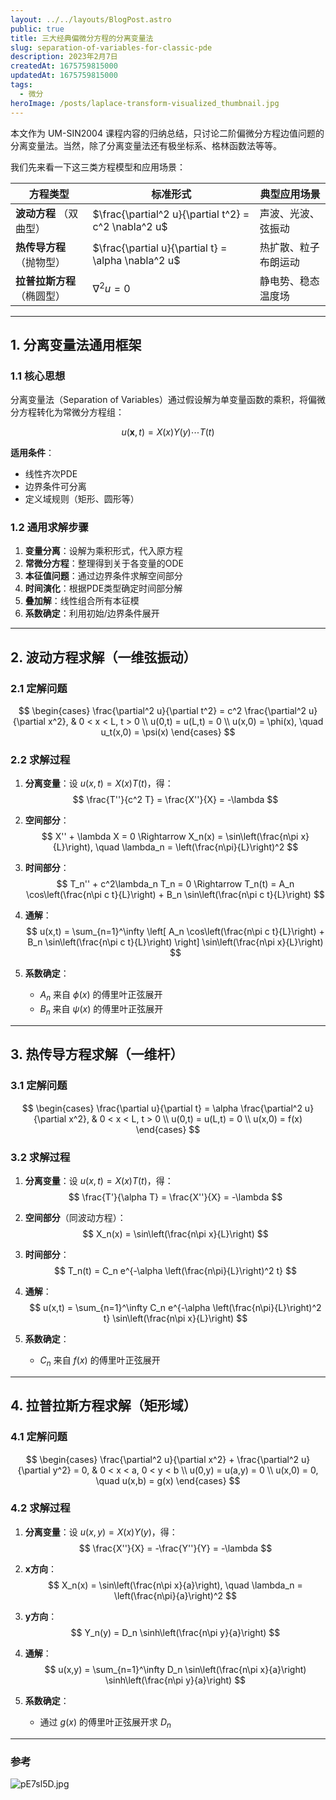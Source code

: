 ```yaml
---
layout: ../../layouts/BlogPost.astro
public: true
title: 三大经典偏微分方程的分离变量法
slug: separation-of-variables-for-classic-pde
description: 2023年2月7日
createdAt: 1675759815000
updatedAt: 1675759815000
tags:
  - 微分
heroImage: /posts/laplace-transform-visualized_thumbnail.jpg
---
```


本文作为 UM-SIN2004 课程内容的归纳总结，只讨论二阶偏微分方程边值问题的分离变量法。当然，除了分离变量法还有极坐标系、格林函数法等等。

我们先来看一下这三类方程模型和应用场景：

| 方程类型       | 标准形式                  | 典型应用场景               |
|----------------|--------------------------|--------------------------|
| **波动方程** （双曲型） | $\frac{\partial^2 u}{\partial t^2} = c^2 \nabla^2 u$ | 声波、光波、弦振动       |
| **热传导方程** （抛物型） | $\frac{\partial u}{\partial t} = \alpha \nabla^2 u$ | 热扩散、粒子布朗运动     |
| **拉普拉斯方程** （椭圆型） | $\nabla^2 u = 0$         | 静电势、稳态温度场       |

---

## 1. 分离变量法通用框架

### 1.1 核心思想
分离变量法（Separation of Variables）通过假设解为单变量函数的乘积，将偏微分方程转化为常微分方程组：

$$
u(\mathbf{x},t) = X(x)Y(y)\cdots T(t)
$$

**适用条件**：
- 线性齐次PDE
- 边界条件可分离
- 定义域规则（矩形、圆形等）

### 1.2 通用求解步骤
1. **变量分离**：设解为乘积形式，代入原方程
2. **常微分方程**：整理得到关于各变量的ODE
3. **本征值问题**：通过边界条件求解空间部分
4. **时间演化**：根据PDE类型确定时间部分解
5. **叠加解**：线性组合所有本征模
6. **系数确定**：利用初始/边界条件展开

---

## 2. 波动方程求解（一维弦振动）

### 2.1 定解问题
$$
\begin{cases}
\frac{\partial^2 u}{\partial t^2} = c^2 \frac{\partial^2 u}{\partial x^2}, & 0 < x < L, t > 0 \\
u(0,t) = u(L,t) = 0 \\
u(x,0) = \phi(x), \quad u_t(x,0) = \psi(x)
\end{cases}
$$

### 2.2 求解过程
1. **分离变量**：设 $u(x,t) = X(x)T(t)$，得：
   $$
   \frac{T''}{c^2 T} = \frac{X''}{X} = -\lambda
   $$

2. **空间部分**：
   $$
   X'' + \lambda X = 0 \Rightarrow X_n(x) = \sin\left(\frac{n\pi x}{L}\right), \quad \lambda_n = \left(\frac{n\pi}{L}\right)^2
   $$

3. **时间部分**：
   $$
   T_n'' + c^2\lambda_n T_n = 0 \Rightarrow T_n(t) = A_n \cos\left(\frac{n\pi c t}{L}\right) + B_n \sin\left(\frac{n\pi c t}{L}\right)
   $$

4. **通解**：
   $$
   u(x,t) = \sum_{n=1}^\infty \left[ A_n \cos\left(\frac{n\pi c t}{L}\right) + B_n \sin\left(\frac{n\pi c t}{L}\right) \right] \sin\left(\frac{n\pi x}{L}\right)
   $$

5. **系数确定**：
   - $A_n$ 来自 $\phi(x)$ 的傅里叶正弦展开
   - $B_n$ 来自 $\psi(x)$ 的傅里叶正弦展开

---

## 3. 热传导方程求解（一维杆）

### 3.1 定解问题
$$
\begin{cases}
\frac{\partial u}{\partial t} = \alpha \frac{\partial^2 u}{\partial x^2}, & 0 < x < L, t > 0 \\
u(0,t) = u(L,t) = 0 \\
u(x,0) = f(x)
\end{cases}
$$

### 3.2 求解过程
1. **分离变量**：设 $u(x,t) = X(x)T(t)$，得：
   $$
   \frac{T'}{\alpha T} = \frac{X''}{X} = -\lambda
   $$

2. **空间部分**（同波动方程）：
   $$
   X_n(x) = \sin\left(\frac{n\pi x}{L}\right)
   $$

3. **时间部分**：
   $$
   T_n(t) = C_n e^{-\alpha \left(\frac{n\pi}{L}\right)^2 t}
   $$

4. **通解**：
   $$
   u(x,t) = \sum_{n=1}^\infty C_n e^{-\alpha \left(\frac{n\pi}{L}\right)^2 t} \sin\left(\frac{n\pi x}{L}\right)
   $$

5. **系数确定**：
   - $C_n$ 来自 $f(x)$ 的傅里叶正弦展开

---

## 4. 拉普拉斯方程求解（矩形域）

### 4.1 定解问题
$$
\begin{cases}
\frac{\partial^2 u}{\partial x^2} + \frac{\partial^2 u}{\partial y^2} = 0, & 0 < x < a, 0 < y < b \\
u(0,y) = u(a,y) = 0 \\
u(x,0) = 0, \quad u(x,b) = g(x)
\end{cases}
$$

### 4.2 求解过程
1. **分离变量**：设 $u(x,y) = X(x)Y(y)$，得：
   $$
   \frac{X''}{X} = -\frac{Y''}{Y} = -\lambda
   $$

2. **x方向**：
   $$
   X_n(x) = \sin\left(\frac{n\pi x}{a}\right), \quad \lambda_n = \left(\frac{n\pi}{a}\right)^2
   $$

3. **y方向**：
   $$
   Y_n(y) = D_n \sinh\left(\frac{n\pi y}{a}\right)
   $$

4. **通解**：
   $$
   u(x,y) = \sum_{n=1}^\infty D_n \sin\left(\frac{n\pi x}{a}\right) \sinh\left(\frac{n\pi y}{a}\right)
   $$

5. **系数确定**：
   - 通过 $g(x)$ 的傅里叶正弦展开求 $D_n$

---

### 参考
![pE7sl5D.jpg](https://s21.ax1x.com/2025/04/29/pE7sl5D.jpg)